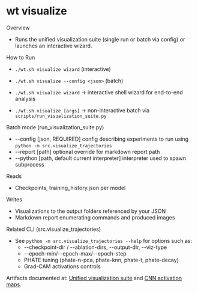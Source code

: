 # wt visualize

Overview
- Runs the unified visualization suite (single run or batch via config) or launches an interactive wizard.

How to Run
- `./wt.sh visualize wizard` (interactive)
- `./wt.sh visualize --config <json>` (batch)

- `./wt.sh visualize wizard` → interactive shell wizard for end-to-end analysis
- `./wt.sh visualize [args]` → non-interactive batch via `scripts/run_visualization_suite.py`

Batch mode (run_visualization_suite.py)
- --config [json, REQUIRED] config describing experiments to run using `python -m src.visualize_trajectories`
- --report [path] optional override for markdown report path
- --python [path, default current interpreter] interpreter used to spawn subprocess

Reads
- Checkpoints, training_history.json per model

Writes
- Visualizations to the output folders referenced by your JSON
- Markdown report enumerating commands and produced images

Related CLI (src.visualize_trajectories)
- See `python -m src.visualize_trajectories --help` for options such as:
  - --checkpoint-dir / --ablation-dirs, --output-dir, --viz-type
  - --epoch-min/--epoch-max/--epoch-step
  - PHATE tuning (phate-n-pca, phate-knn, phate-t, phate-decay)
  - Grad-CAM activations controls

Artifacts documented at: [Unified visualization suite](../plots/visualize_unified.md) and [CNN activation maps](../plots/activations.md).
